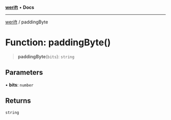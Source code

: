 [**werift**](../README.md) • **Docs**

***

[werift](../globals.md) / paddingByte

# Function: paddingByte()

> **paddingByte**(`bits`): `string`

## Parameters

• **bits**: `number`

## Returns

`string`
